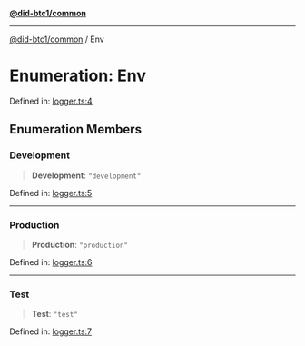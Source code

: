[**@did-btc1/common**](../README.md)

***

[@did-btc1/common](../globals.md) / Env

# Enumeration: Env

Defined in: [logger.ts:4](https://github.com/dcdpr/did-btc1-js/blob/751aedd75738c26882a2149e644ae32b9e424707/packages/common/src/logger.ts#L4)

## Enumeration Members

### Development

> **Development**: `"development"`

Defined in: [logger.ts:5](https://github.com/dcdpr/did-btc1-js/blob/751aedd75738c26882a2149e644ae32b9e424707/packages/common/src/logger.ts#L5)

***

### Production

> **Production**: `"production"`

Defined in: [logger.ts:6](https://github.com/dcdpr/did-btc1-js/blob/751aedd75738c26882a2149e644ae32b9e424707/packages/common/src/logger.ts#L6)

***

### Test

> **Test**: `"test"`

Defined in: [logger.ts:7](https://github.com/dcdpr/did-btc1-js/blob/751aedd75738c26882a2149e644ae32b9e424707/packages/common/src/logger.ts#L7)

